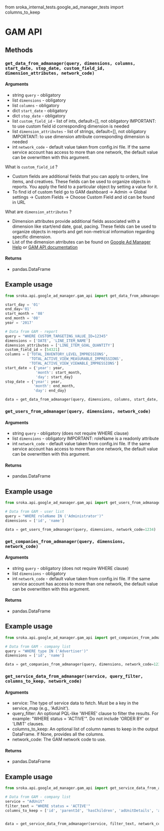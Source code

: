 from sroka_internal_tests.google_ad_manager_tests import columns_to_keep

# GAM API

## Methods

### `get_data_from_admanager(query, dimensions, columns, start_date, stop_date, custom_field_id, dimension_attributes, network_code)`

#### Arguments


* string `query` - obligatory
* list `dimensions` - obligatory
* list `columns` - obligatory
* dict `start_date` - obligatory
* dict `stop_date` - obligatory
* list `custom_field_id` -  list of ints, default=[], not obligatory  IMPORTANT: to use custom field id corresponding dimension is needed
* list `dimension_attributes` -  list of strings, default=[], not obligatory  IMPORTANT: to use dimension attribute corresponding dimension is needed
* int `network_code` - default value taken from config.ini file. If the same service account has access to more than one network, the default value can be overwritten with this argument.

What is `custom_field_id` ?
* Custom fields are additional fields that you can apply to orders, line items, and creatives. These fields can be used to organize objects in reports. You apply the field to a particular object by setting a value for it.
* To find id of custom field go to GAM dashboard -> Admin -> Global settings -> Custom Fields -> Choose Custom Field and id can be found in URL

What are `dimension_attributes` ?
* Dimension attributes provide additional fields associated with a dimension like start/end date, goal, pacing. These fields can be used to organize objects in reports and get non-metrical information regarding specific dimension.
* List of the dimension atrributes can be found on [Google Ad Manager Help](https://support.google.com/admanager/answer/2875225?hl=en&ref_topic=7492017) or [GAM API documentation](https://developers.google.com/ad-manager/api/reference/v202011/ReportService.DimensionAttribute)


#### Returns

* pandas.DataFrame


## Example usage

```python
from sroka.api.google_ad_manager.gam_api import get_data_from_admanager

start_day = '01'
end_day='01'
start_month = '08'
end_month = '08'
year = '2017'

# Data from GAM - report
query = "WHERE CUSTOM_TARGETING_VALUE_ID=12345"
dimensions = ['DATE', 'LINE_ITEM_NAME']
dimension_attributes = ['LINE_ITEM_GOAL_QUANTITY']
custom_field_id = [54321]
columns = ['TOTAL_INVENTORY_LEVEL_IMPRESSIONS', 
           'TOTAL_ACTIVE_VIEW_MEASURABLE_IMPRESSIONS',
           'TOTAL_ACTIVE_VIEW_VIEWABLE_IMPRESSIONS']
start_date = {'year': year,
              'month': start_month,
              'day': start_day}
stop_date = {'year': year,
             'month': end_month,
             'day': end_day}

data = get_data_from_admanager(query, dimensions, columns, start_date, stop_date, custom_field_id=custom_field_id, dimension_attributes=dimension_attributes, network_code=1234)

```

### `get_users_from_admanager(query, dimensions, network_code)`

#### Arguments


* string `query` - obligatory (does not require WHERE clause)
* list `dimensions` - obligatory IMPORTANT: roleName is a readonly attribute
* int `network_code` - default value taken from config.ini file. If the same service account has access to more than one network, the default value can be overwritten with this argument.

#### Returns

* pandas.DataFrame

## Example usage

```python
from sroka.api.google_ad_manager.gam_api import get_users_from_admanager

# Data from GAM - user list
query = "WHERE roleName IN ('Administrator')"
dimensions = ['id', 'name']

data = get_users_from_admanager(query, dimensions, network_code=1234)

```

### `get_companies_from_admanager(query, dimensions, network_code)`

#### Arguments


* string `query` - obligatory (does not require WHERE clause)
* list `dimensions` - obligatory
* int `network_code` - default value taken from config.ini file. If the same service account has access to more than one network, the default value can be overwritten with this argument.

#### Returns

* pandas.DataFrame

## Example usage

```python
from sroka.api.google_ad_manager.gam_api import get_companies_from_admanager

# Data from GAM - company list
query = "WHERE type IN ('Advertiser')"
dimensions = ['id', 'name']

data = get_companies_from_admanager(query, dimensions, network_code=1234)

```

### `get_service_data_from_admanager(service, query_filter, columns_to_keep, network_code)`

#### Arguments
* service: The type of service data to fetch. Must be a key in the 
                service_map (e.g., 'AdUnit').
* query_filter: An optional PQL-like 'WHERE' clause to filter the results.
             For example: "WHERE status = 'ACTIVE'". Do not include
             'ORDER BY' or 'LIMIT' clauses.
* columns_to_keep: An optional list of column names to keep in the output DataFrame.
            If None, provides all the columns.
* network_code: The GAM network code to use.

#### Returns

* pandas.DataFrame

## Example usage

```python
from sroka.api.google_ad_manager.gam_api import get_service_data_from_admanager

# Data from GAM - company list
service = "AdUnit"
filter_text = "WHERE status = 'ACTIVE'"
columns_to_keep = ['id', 'parentId', 'hasChildren', 'adUnitDetails', 'adUnitCode', 'targetWindow', 'targetPlatform', 'status'],


data = get_service_data_from_admanager(service, filter_text, network_code=1234)

```